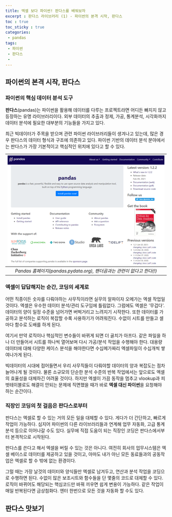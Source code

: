 ```yaml
---
title: 엑셀 보다 파이썬! 판다스를 배워보자
excerpt : 판다스 라이브러리 (1) - 파이썬의 본격 시작, 판다스
toc : true
toc_sticky : true
categories: 
 - pandas
tags:
 - 파이썬
 - 판다스
 - 
---
```


## 파이썬의 본격 시작, 판다스 


### 파이썬의 핵심 데이터 분석 도구

**판다스**(pandas)는 파이썬을 활용해 데이터를 다루는 프로젝트라면 
어디든 빠지지 않고 등장하는 유명 라이브러리이다. 
외부 데이터의 추출과 정제, 가공, 통계분석, 시각화까지 데이터 분석에 필요한 
대부분의 기능들을 가지고 있다.  

최근 빅데이터가 주목을 받으며 관련 파이썬 라이브러리들이 생겨나고 있는데, 
많은 경우 판다스의 데이터 형식과 구조에 의존하고 있다.
파이썬 기반의 데이터 분석 분야에서는 판다스가 가장 기본적이고 
핵심적인 위치에 있다고 할 수 있다.

| ![판다스 홈페이지](/assets/images/pandas_home.png) |  
|:---:|
|*Pandas 홈페이지(pandas.pydata.org), 팬더곰과는 관련이 없다고 한다(!)*|

### 엑셀이 답답해지는 순간, 코딩의 세계로

어떤 직종이든 숫자를 다뤄야하는 사무직이라면 실무의 알파이자 오메가는 
엑셀 작업일 것이다. 엑셀은 우수한 데이터 분석/관리 도구임에 틀림없다. 
그럼에도 엑셀은 '무겁다'. 데이터의 양이 일정 수준을 넘어가면 
버벅거리고 느려지기 시작한다. 
또한 데이터를 가공하고 분석하는 로직이 복잡할 수록 사용하기가 어려워진다. 
수없이 시트를 만들고 셀마다 함수로 도배를 하게 된다. 

여기서 만약 로직이나 핵심적인 변수들이 바뀌게 되면 더 골치가 아프다. 
같은 파일을 하나 더 만들어서 시트를 하나씩 열어보며 다시 
가공/분석 작업을 수행해야 한다. 대용량 데이터에 대해 다양한 케이스 분석을 
해야한다면 수십메가짜리 엑셀파일이 수십개씩 쌓여나가게 된다.

빅데이터의 시대에 접어들면서 우리 사무직들이 다뤄야할 데이터의 양과 
복잡도는 점차 늘어나게 될 것이다. 물론 소규모의 단순한 분석 수준의 반복 
작업에서는 앞으로도 엑셀의 효율성을 대체하긴 어려울 것이다. 
하지만 엑셀이 가끔 동작을 멈추고 vlookup과 피벗테이블로도 
해결이 안되는 문제에 직면했을 때가 바로 **엑셀 대신 파이썬**을 요청해야 
하는 순간이다.


### 직장인 코딩의 첫 걸음은 판다스로부터

판다스는 엑셀로 할 수 있는 거의 모든 일을 대체할 수 있다. 
게다가 더 간단하고, 빠르게 작업이 가능하다. 
심지어 파이썬의 다른 라이브러리들과 연계해 업무 자동화, 
고급 통계분석 등으로 이어나갈 수도 있다. 실무에 직접 도움이 되는 
직장인 코딩은 판다스에서부터 본격적으로 시작된다.

판다스를 쓴다고 해서 엑셀을 버릴 수 있는 것은 아니다. 여전히 회사의 
업무시스템은 엑셀 베이스로 데이터를 제공하고 있을 것이고, 아마도 내가 
아닌 모든 동료들과의 공동작업은 엑셀로 할 수 밖에 없는 환경이다. 

그럴 때는 가장 날것의 데이터와 양식들만 엑셀로 남겨두고, 연산과 분석 작업을 
코딩으로 수행하면 된다. 수없이 많은 보조시트와 함수들을 단 몇줄의 코드로 
대체할 수 있다. 로직이 바뀌어도 해당되는 핵심코드만 바꿔 끼우면 쉽게 변용이 
가능하다. 같은 작업이 매일 반복된다면 금상첨화다. 엔터 한번으로 모든 것을 
자동화 할 수도 있다.


## 판다스 맛보기

